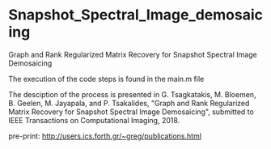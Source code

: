# Snapshot_Spectral_Image_demosaicing
Graph and Rank Regularized Matrix Recovery for Snapshot Spectral Image Demosaicing


The execution of the code steps is found in the main.m file

The desciption of the process is presented in
G. Tsagkatakis, M. Bloemen, B. Geelen, M. Jayapala, and P. Tsakalides, "Graph and Rank Regularized Matrix Recovery for Snapshot Spectral Image Demosaicing", submitted to IEEE Transactions on Computational Imaging, 2018. 


pre-print: http://users.ics.forth.gr/~greg/publications.html
